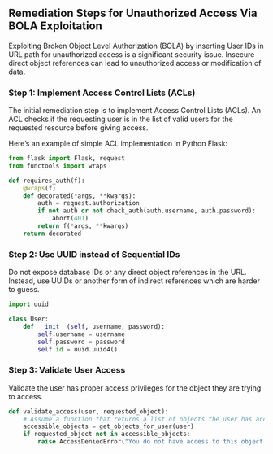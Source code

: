 

## Remediation Steps for Unauthorized Access Via BOLA Exploitation
Exploiting Broken Object Level Authorization (BOLA) by inserting User IDs in URL path for unauthorized access is a significant security issue. Insecure direct object references can lead to unauthorized access or modification of data.

### Step 1: Implement Access Control Lists (ACLs)
The initial remediation step is to implement Access Control Lists (ACLs). An ACL checks if the requesting user is in the list of valid users for the requested resource before giving access.

Here’s an example of simple ACL implementation in Python Flask:

```python
from flask import Flask, request
from functools import wraps

def requires_auth(f):
    @wraps(f)
    def decorated(*args, **kwargs):
        auth = request.authorization
        if not auth or not check_auth(auth.username, auth.password):
            abort(401)
        return f(*args, **kwargs)
    return decorated
```

### Step 2: Use UUID instead of Sequential IDs
Do not expose database IDs or any direct object references in the URL. Instead, use UUIDs or another form of indirect references which are harder to guess.

```python
import uuid

class User:
    def __init__(self, username, password):
        self.username = username
        self.password = password
        self.id = uuid.uuid4()
```

### Step 3: Validate User Access
Validate the user has proper access privileges for the object they are trying to access. 

```python
def validate_access(user, requested_object):
    # Assume a function that returns a list of objects the user has access to
    accessible_objects = get_objects_for_user(user)
    if requested_object not in accessible_objects:
        raise AccessDeniedError("You do not have access to this object.")
```